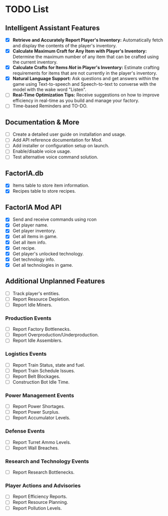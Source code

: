 # TODO List
## Intelligent Assistant Features
- [X] **Retrieve and Accurately Report Player's Inventory:** Automatically fetch and display the contents of the player's inventory.
- [X] **Calculate Maximum Craft for Any Item with Player's Inventory:** Determine the maximum number of any item that can be crafted using the current inventory.
- [X] **Calculate Crafts for Items *Not* in Player's Inventory:** Estimate crafting requirements for items that are not currently in the player's inventory.
- [X] **Natural Language Support:** Ask questions and get answers within the game using Text-to-speech and Speech-to-text to converse with the model with the wake word "Listen".
- [ ] **Real-Time Optimization Tips:** Receive suggestions on how to improve efficiency in real-time as you build and manage your factory.
- [ ] Time-based Reminders and TO-DO.
      
## Documentation & More
- [ ] Create a detailed user guide on installation and usage.
- [ ] Add API reference documentation for Mod.
- [ ] Add installer or configuration setup on launch.
- [ ] Enable/disable voice usage.
- [ ] Test alternative voice command solution.

## FactorIA.db
- [X] Items table to store item information.
- [X] Recipes table to store recipes.

## FactorIA Mod API
- [X] Send and receive commands using rcon
- [X] Get player name.
- [X] Get player inventory.
- [X] Get all items in game.
- [X] Get all item info.
- [X] Get recipe.
- [X] Get player's unlocked technology.
- [X] Get technology info.
- [X] Get all technologies in game.

## Additional Unplanned Features
- [ ] Track player's entities.
- [ ] Report Resource Depletion.
- [ ] Report Idle Miners.
### Production Events
- [ ] Report Factory Bottlenecks.
- [ ] Report Overproduction/Underproduction.
- [ ] Report Idle Assemblers.
### Logistics Events
- [ ] Report Train Status, state and fuel.
- [ ] Report Train Schedule Issues.
- [ ] Report Belt Blockages.
- [ ] Construction Bot Idle Time.
### Power Management Events
- [ ] Report Power Shortages.
- [ ] Report Power Surplus.
- [ ] Report Accumulator Levels.
### Defense Events
- [ ] Report Turret Ammo Levels.
- [ ] Report Wall Breaches.
### Research and Technology Events
- [ ] Report Research Bottlenecks.
### Player Actions and Advisories
- [ ] Report Efficiency Reports.
- [ ] Report Resource Planning.
- [ ] Report Pollution Levels.